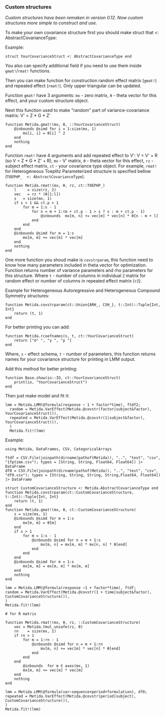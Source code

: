 ### Custom structures

*Custom structures have been remaken in version 0.12. Now custom structures more simple to construct and use.*

To make your own covariance structure first you should make struct that <: AbstractCovarianceType:

Example:

```
struct YourCovarianceStruct <: AbstractCovarianceType end
```

You also can specify additional field if you need to use them inside `gmat!`/`rmat!` functions.

Then you can make function for construction random effect matrix (`gmat!`) and repeated effect (`rmat!`). Only upper triangular can be updated.

Function `gmat!` have 3 arguments: `mx` - zero matrix, `θ` - theta vector for this effect, and your custom structure object.

Next this function used to make "random" part of variance-covariance matrix: V' = Z * G * Z'

```
function Metida.gmat!(mx, θ, ::YourCovarianceStruct)
    @inbounds @simd for i = 1:size(mx, 1)
        mx[i, i] = θ[i] ^ 2
    end
    nothing
end
```

Function `rmat!` have 4 arguments and add repeated effect to V': V = V' + R (so V = Z * G * Z' + R), `mx` - V' matrix, `θ` - theta vector for this effect, `rz` - subject effect matrix, `ct` - your covariance type object. For example, `rmat!` for Heterogeneous Toeplitz Parameterized structure is specified bellow (`TOEPHP_  <: AbstractCovarianceType`).

```
function Metida.rmat!(mx, θ, rz, ct::TOEPHP_)
    l     = size(rz, 2)
    vec   = rz * (θ[1:l])
    s   = size(mx, 1)
    if s > 1 && ct.p > 1
        for m = 1:s - 1
            for n = m + 1:(m + ct.p - 1 > s ? s : m + ct.p - 1)
                @inbounds  mx[m, n] += vec[m] * vec[n] * θ[n - m + l]
            end
        end
    end
    @inbounds @simd for m = 1:s
        mx[m, m] += vec[m] * vec[m]
    end
    nothing
end
```

One more function you shoud make is `covstrparam`, this function need to know how many parameters included in theta vector for optimization. Function returns number of variance parameters and rho parameters for this structure. Where `t` - number of columns in individual `Z` matrix for random effect or number of columns in repeated effect matrix (`rZ`).

Example for Heterogeneous Autoregressive and Heterogeneous Compound Symmetry structures:

```
function Metida.covstrparam(ct::Union{ARH_, CSH_}, t::Int)::Tuple{Int, Int}
    return (t, 1)
end
```

For better printing you can add:

```
function Metida.rcoefnames(s, t, ct::YourCovarianceStruct)
    return ["σ² ", "γ ", "ρ "]
end
```

Where, `s` - effect schema, `t` - number of parameters, this function returns names for your covariance structure for printing in LMM output.

Add this method for better printing:

```
function Base.show(io::IO, ct::YourCovarianceStruct)
    print(io, "YourCovarianceStruct")
end
```

Then just make model and fit it:

```
lmm = Metida.LMM(@formula(response ~ 1 + factor*time), ftdf2;
  random = Metida.VarEffect(Metida.@covstr(factor|subject&factor), YourCovarianceStruct()),
  repeated = Metida.VarEffect(Metida.@covstr(1|subject&factor), YourCovarianceStruct()),
  )
  Metida.fit!(lmm)
```

Example:

```@example lmmexample
using Metida, DataFrames, CSV, CategoricalArrays

ftdf = CSV.File(joinpath(dirname(pathof(Metida)), "..", "test", "csv",  "1fptime.csv"); types = [String, String, Float64, Float64]) |> DataFrame
df0 = CSV.File(joinpath(dirname(pathof(Metida)), "..", "test", "csv",  "df0.csv"); types = [String, String, String, String,Float64, Float64]) |> DataFrame

struct CustomCovarianceStructure <: Metida.AbstractCovarianceType end
function Metida.covstrparam(ct::CustomCovarianceStructure, t::Int)::Tuple{Int, Int}
    return (t, 1)
end
function Metida.gmat!(mx, θ, ct::CustomCovarianceStructure)
    s = size(mx, 1)
    @inbounds @simd for m = 1:s
        mx[m, m] = θ[m]
    end
    if s > 1
        for m = 1:s - 1
            @inbounds @simd for n = m + 1:s
                mx[m, n] = mx[m, m] * mx[n, n] * θ[end]
            end
        end
    end
    @inbounds @simd for m = 1:s
        mx[m, m] = mx[m, m] * mx[m, m]
    end
    nothing
end

lmm = Metida.LMM(@formula(response ~1 + factor*time), ftdf;
random = Metida.VarEffect(Metida.@covstr(1 + time|subject&factor), CustomCovarianceStructure()),
)
Metida.fit!(lmm)

# for R matrix

function Metida.rmat!(mx, θ, rz, ::CustomCovarianceStructure)
    vec = Metida.tmul_unsafe(rz, θ)
    rn    = size(mx, 1)
    if rn > 1
        for m = 1:rn - 1
            @inbounds @simd for n = m + 1:rn
                mx[m, n] += vec[m] * vec[n] * θ[end]
            end
        end
    end
        @inbounds  for m ∈ axes(mx, 1)
        mx[m, m] += vec[m] * vec[m]
    end
    nothing
end

lmm = Metida.LMM(@formula(var~sequence+period+formulation), df0;
repeated = Metida.VarEffect(Metida.@covstr(period|subject), CustomCovarianceStructure()),
)
Metida.fit!(lmm)
```

